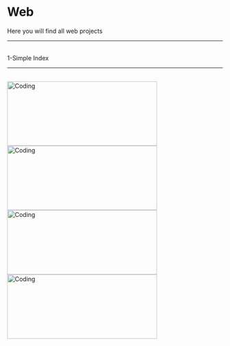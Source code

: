 # Web
Here you will find all web projects
<hr>
<br>
1-Simple Index
<hr>
<br>
<img align="left" alt="Coding" width="350" height="150" src="https://i.ibb.co/djTn2ch/1.png">
<img align="left" alt="Coding" width="350" height="150" src="https://i.ibb.co/CJCwDJk/2.png">
<img align="left" alt="Coding" width="350" height="150" src="https://i.ibb.co/6wTnK98/3.png">
<img align="left" alt="Coding" width="350" height="150" src="https://i.ibb.co/FxrjpH2/4.png">

